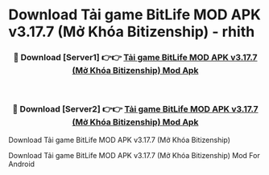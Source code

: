 # Download Tải game BitLife MOD APK v3.17.7 (Mở Khóa Bitizenship) - rhith


<div align="center">
<h3>🔴 Download [Server1] 👉👉 <a href="https://apk-comot.site?title=Tải_game_BitLife_MOD_APK_v3.17.7_(Mở_Khóa_Bitizenship)">Tải game BitLife MOD APK v3.17.7 (Mở Khóa Bitizenship) Mod Apk</a></h3><br>
<h3>🔴 Download [Server2] 👉👉 <a href="https://apk-comot.site?title=Tải_game_BitLife_MOD_APK_v3.17.7_(Mở_Khóa_Bitizenship)">Tải game BitLife MOD APK v3.17.7 (Mở Khóa Bitizenship) Mod Apk</a></h3>
</div>



Download Tải game BitLife MOD APK v3.17.7 (Mở Khóa Bitizenship) 

Download Tải game BitLife MOD APK v3.17.7 (Mở Khóa Bitizenship) Mod For Android